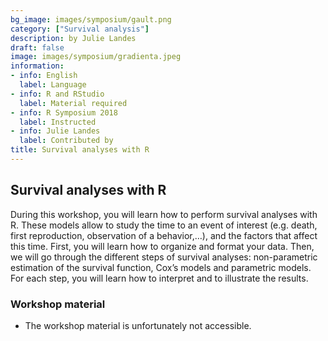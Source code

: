 ```yaml
---
bg_image: images/symposium/gault.png
category: ["Survival analysis"]
description: by Julie Landes
draft: false
image: images/symposium/gradienta.jpeg
information:
- info: English
  label: Language
- info: R and RStudio
  label: Material required
- info: R Symposium 2018
  label: Instructed
- info: Julie Landes
  label: Contributed by
title: Survival analyses with R
---
```


## Survival analyses with R

During this workshop, you will learn how to perform survival analyses with R. These models allow to study the time to an event of interest (e.g. death, first reproduction, observation of a behavior,…), and the factors that affect this time. First, you will learn how to organize and format your data. Then, we will go through the different steps of survival analyses: non-parametric estimation of the survival function, Cox’s models and parametric models. For each step, you will learn how to interpret and to illustrate the results.

### Workshop material

- The workshop material is unfortunately not accessible.